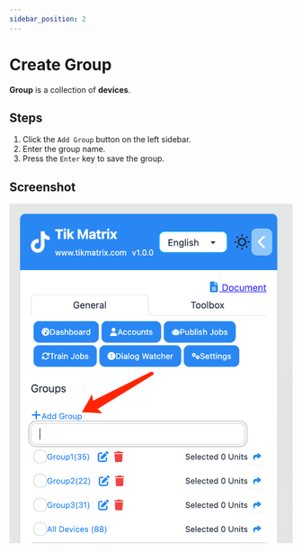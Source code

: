 ```yaml
---
sidebar_position: 2
---
```

# Create Group

**Group** is a collection of **devices**.

## Steps

1. Click the `Add Group` button on the left sidebar.
2. Enter the group name.
3. Press the `Enter` key to save the group.

## Screenshot

![Create Group](../img/create-group.png)

